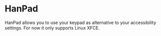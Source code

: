 # HanPad
HanPad allows you to use your keypad as alternative to your accessibility settings. For now it only supports Linux XFCE.

